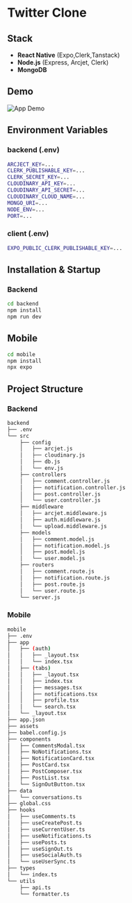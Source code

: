 # Twitter Clone

##  Stack
- **React Native** (Expo,Clerk,Tanstack)
- **Node.js** (Express, Arcjet, Clerk)
- **MongoDB**



##  Demo
![App Demo](appsc.gif)


## Environment Variables

### backend (.env)
```bash
ARCJECT_KEY=...
CLERK_PUBLISHABLE_KEY=...
CLERK_SECRET_KEY=...
CLOUDINARY_API_KEY=...
CLOUDINARY_API_SECRET=...
CLOUDINARY_CLOUD_NAME=...
MONGO_URI=...
NODE_ENV=...
PORT=...
```
### client (.env)
```bash
EXPO_PUBLIC_CLERK_PUBLISHABLE_KEY=...
```

## Installation & Startup
### Backend
```bash
cd backend 
npm install
npm run dev
```
## Mobile 
```bash
cd mobile
npm install
npx expo
```

## Project Structure

### Backend
```bash 
backend
├── .env
└── src
    ├── config
    │   ├── arcjet.js
    │   ├── cloudinary.js
    │   ├── db.js
    │   └── env.js
    ├── controllers
    │   ├── comment.controller.js
    │   ├── notification.controller.js
    │   ├── post.controller.js
    │   └── user.controller.js
    ├── middleware
    │   ├── arcjet.middleware.js
    │   ├── auth.middleware.js
    │   └── upload.middleware.js
    ├── models
    │   ├── comment.model.js
    │   ├── notification.model.js
    │   ├── post.model.js
    │   └── user.model.js
    ├── routers
    │   ├── comment.route.js
    │   ├── notification.route.js
    │   ├── post.route.js
    │   └── user.route.js
    └── server.js
```
### Mobile
```bash
mobile
├── .env
├── app
│   ├── (auth)
│   │   ├── _layout.tsx
│   │   └── index.tsx
│   ├── (tabs)
│   │   ├── _layout.tsx
│   │   ├── index.tsx
│   │   ├── messages.tsx
│   │   ├── notifications.tsx
│   │   ├── profile.tsx
│   │   └── search.tsx
│   └── _layout.tsx
├── app.json
├── assets
├── babel.config.js
├── components
│   ├── CommentsModal.tsx
│   ├── NoNotifications.tsx
│   ├── NotificationCard.tsx
│   ├── PostCard.tsx
│   ├── PostComposer.tsx
│   ├── PostList.tsx
│   └── SignOutButton.tsx
├── data
│   └── conversations.ts
├── global.css
├── hooks
│   ├── useComments.ts
│   ├── useCreatePost.ts
│   ├── useCurrentUser.ts
│   ├── useNotifications.ts
│   ├── usePosts.ts
│   ├── useSignOut.ts
│   ├── useSocialAuth.ts
│   └── useUserSync.ts
├── types
│   └── index.ts
└── utils
    ├── api.ts
    └── formatter.ts
```
